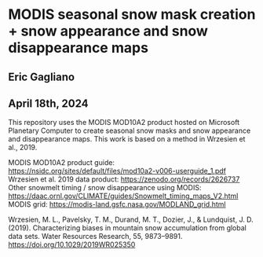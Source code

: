 # MODIS seasonal snow mask creation + snow appearance and snow disappearance maps
## Eric Gagliano   
## April 18th, 2024   

This repository uses the MODIS MOD10A2 product hosted on Microsoft Planetary Computer to create seasonal snow masks and snow appearance and disappearance maps. This work is based on a method in Wrzesien et al., 2019.

MODIS MOD10A2 product guide: https://nsidc.org/sites/default/files/mod10a2-v006-userguide_1.pdf   
Wrzesien et al. 2019 data product: https://zenodo.org/records/2626737   
Other snowmelt timing / snow disappearance using MODIS: https://daac.ornl.gov/CLIMATE/guides/Snowmelt_timing_maps_V2.html  
MODIS grid: https://modis-land.gsfc.nasa.gov/MODLAND_grid.html

Wrzesien, M. L., Pavelsky, T. M., Durand, M. T., Dozier, J., & Lundquist, J. D. (2019). Characterizing biases in mountain snow accumulation from global data sets. Water Resources Research, 55, 9873–9891. https://doi.org/10.1029/2019WR025350